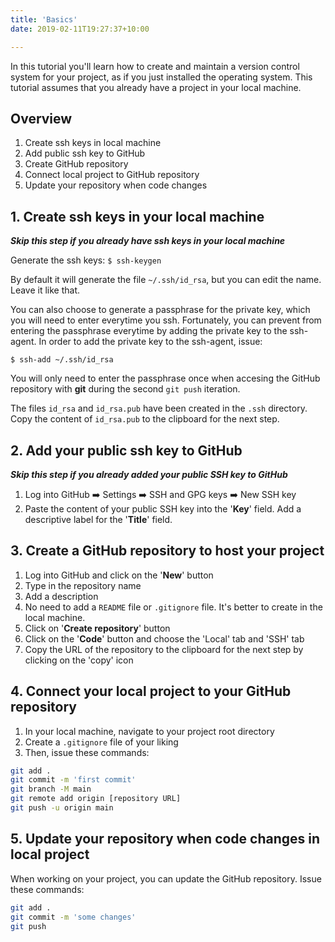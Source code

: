 ```yaml
---
title: 'Basics'
date: 2019-02-11T19:27:37+10:00

---
```


In this tutorial you'll learn how to create and maintain a version control system for your project, as if you just installed the operating system. This tutorial assumes that you already have a project in your local machine.

## Overview

1. Create ssh keys in local machine
2. Add public ssh key to GitHub
3. Create GitHub repository
4. Connect local project to GitHub repository
5. Update your repository when code changes 


## 1. Create ssh keys in your local machine
***Skip this step if you already have ssh keys in your local machine***

Generate the ssh keys: `$ ssh-keygen`

By default it will generate the file `~/.ssh/id_rsa`, but you can edit the name. Leave it like that.

You can also choose to generate a passphrase for the private key, which you will need to enter everytime you ssh. Fortunately, you can prevent from entering the passphrase everytime by adding the private key to the ssh-agent. In order to add the private key to the ssh-agent, issue:

`$ ssh-add ~/.ssh/id_rsa`

You will only need to enter the passphrase once when accesing the GitHub repository with **git** during the second `git push` iteration.

The files `id_rsa` and `id_rsa.pub` have been created in the `.ssh` directory. Copy the content of `id_rsa.pub` to the clipboard for the next step.

## 2. Add your public ssh key to GitHub
***Skip this step if you already added your public SSH key to GitHub***

1. Log into GitHub ➡️  Settings ➡️  SSH and GPG keys ➡️  New SSH key
2. Paste the content of your public SSH key into the '**Key**' field. Add a descriptive label for the '**Title**' field.

## 3. Create a GitHub repository to host your project
1. Log into GitHub and click on the '**New**' button 
2. Type in the repository name
3. Add a description
4. No need to add a `README` file or `.gitignore` file. It's better to create in the local machine.
5. Click on '**Create repository**' button
6. Click on the '**Code**' button and choose the 'Local' tab and 'SSH' tab
7. Copy the URL of the repository to the clipboard for the next step by clicking on the 'copy' icon

## 4. Connect your local project to your GitHub repository
1. In your local machine, navigate to your project root directory
2. Create a `.gitignore` file of your liking
3. Then, issue these commands:
```bash
git add .
git commit -m 'first commit'
git branch -M main
git remote add origin [repository URL] 
git push -u origin main
```

## 5. Update your repository when code changes in local project 
When working on your project, you can update the GitHub repository. Issue these commands:

```bash
git add .
git commit -m 'some changes'
git push
```
